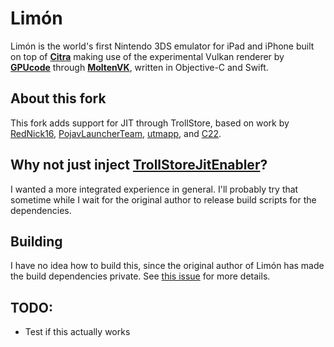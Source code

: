 # Limón

Limón is the world's first Nintendo 3DS emulator for iPad and iPhone built on top of **[Citra](https://github.com/citra-emu/citra)** making use of the experimental Vulkan renderer by **[GPUcode](https://github.com/gpucode)** through **[MoltenVK](https://github.com/KhronosGroup/MoltenVK)**, written in Objective-C and Swift.

## About this fork

This fork adds support for JIT through TrollStore, based on work by [RedNick16](https://github.com/Rednick16/TrollStoreJitEnabler), [PojavLauncherTeam](https://github.com/PojavLauncherTeam/PojavLauncher_iOS/blob/main/Natives/main.m), [utmapp](https://github.com/utmapp/UTM/blob/main/Services/UTMJailbreak.m), and [C22](https://github.com/c22dev/Lemon/tree/main/emuThreeDS/citra_wrapper/JIT).

## Why not just inject [TrollStoreJitEnabler](https://github.com/Rednick16/TrollStoreJitEnabler)?

I wanted a more integrated experience in general. I'll probably try that sometime while I wait for the original author to release build scripts for the dependencies.

## Building

I have no idea how to build this, since the original author of Limón has made the build dependencies private. See [this issue](https://github.com/emuPlace/Limon/issues/26) for more details.

## TODO:

- Test if this actually works
